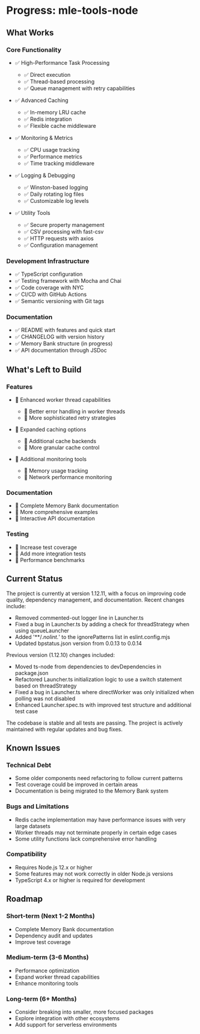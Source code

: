 # Progress: mle-tools-node

## What Works

### Core Functionality
- ✅ High-Performance Task Processing
  - ✅ Direct execution
  - ✅ Thread-based processing
  - ✅ Queue management with retry capabilities

- ✅ Advanced Caching
  - ✅ In-memory LRU cache
  - ✅ Redis integration
  - ✅ Flexible cache middleware

- ✅ Monitoring & Metrics
  - ✅ CPU usage tracking
  - ✅ Performance metrics
  - ✅ Time tracking middleware

- ✅ Logging & Debugging
  - ✅ Winston-based logging
  - ✅ Daily rotating log files
  - ✅ Customizable log levels

- ✅ Utility Tools
  - ✅ Secure property management
  - ✅ CSV processing with fast-csv
  - ✅ HTTP requests with axios
  - ✅ Configuration management

### Development Infrastructure
- ✅ TypeScript configuration
- ✅ Testing framework with Mocha and Chai
- ✅ Code coverage with NYC
- ✅ CI/CD with GitHub Actions
- ✅ Semantic versioning with Git tags

### Documentation
- ✅ README with features and quick start
- ✅ CHANGELOG with version history
- ✅ Memory Bank structure (in progress)
- ✅ API documentation through JSDoc

## What's Left to Build

### Features
- 🔄 Enhanced worker thread capabilities
  - 🔄 Better error handling in worker threads
  - 🔄 More sophisticated retry strategies

- 🔄 Expanded caching options
  - 🔄 Additional cache backends
  - 🔄 More granular cache control

- 🔄 Additional monitoring tools
  - 🔄 Memory usage tracking
  - 🔄 Network performance monitoring

### Documentation
- 🔄 Complete Memory Bank documentation
- 🔄 More comprehensive examples
- 🔄 Interactive API documentation

### Testing
- 🔄 Increase test coverage
- 🔄 Add more integration tests
- 🔄 Performance benchmarks

## Current Status

The project is currently at version 1.12.11, with a focus on improving code quality, dependency management, and documentation. Recent changes include:

- Removed commented-out logger line in Launcher.ts
- Fixed a bug in Launcher.ts by adding a check for threadStrategy when using queueLauncher
- Added '**/*.nolint.*' to the ignorePatterns list in eslint.config.mjs
- Updated bpstatus.json version from 0.0.13 to 0.0.14

Previous version (1.12.10) changes included:
- Moved ts-node from dependencies to devDependencies in package.json
- Refactored Launcher.ts initialization logic to use a switch statement based on threadStrategy
- Fixed a bug in Launcher.ts where directWorker was only initialized when polling was not disabled
- Enhanced Launcher.spec.ts with improved test structure and additional test case

The codebase is stable and all tests are passing. The project is actively maintained with regular updates and bug fixes.

## Known Issues

### Technical Debt
- Some older components need refactoring to follow current patterns
- Test coverage could be improved in certain areas
- Documentation is being migrated to the Memory Bank system

### Bugs and Limitations
- Redis cache implementation may have performance issues with very large datasets
- Worker threads may not terminate properly in certain edge cases
- Some utility functions lack comprehensive error handling

### Compatibility
- Requires Node.js 12.x or higher
- Some features may not work correctly in older Node.js versions
- TypeScript 4.x or higher is required for development

## Roadmap

### Short-term (Next 1-2 Months)
- Complete Memory Bank documentation
- Dependency audit and updates
- Improve test coverage

### Medium-term (3-6 Months)
- Performance optimization
- Expand worker thread capabilities
- Enhance monitoring tools

### Long-term (6+ Months)
- Consider breaking into smaller, more focused packages
- Explore integration with other ecosystems
- Add support for serverless environments
